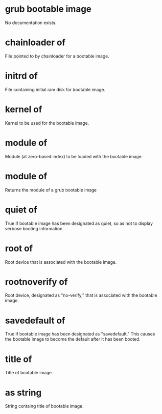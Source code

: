 # grub bootable image

No documentation exists.

# chainloader of <grub bootable image>

File pointed to by chainloader for a bootable image.

# initrd of <grub bootable image>

File containing initial ram disk for bootable image.

# kernel of <grub bootable image>

Kernel to be used for the bootable image.

# module <integer> of <grub bootable image>

Module (at zero-based index) to be loaded with the bootable image.

# module of <grub bootable image>

Returns the module of a grub bootable image

# quiet of <grub bootable image>

True if bootable image has been designated as quiet, so as not to display verbose booting information.

# root of <grub bootable image>

Root device that is associated with the bootable image.

# rootnoverify of <grub bootable image>

Root device, designated as &quot;no-verify,&quot; that is associated with the bootable image.

# savedefault of <grub bootable image>

True if bootable image has been designated as &quot;savedefault.&quot; This causes the bootable image to become the default after it has been booted.

# title of <grub bootable image>

Title of bootable image.

# <grub bootable image> as string

String containg title of bootable image.
